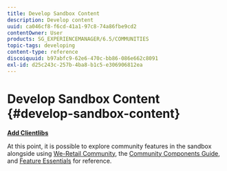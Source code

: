 ```yaml
---
title: Develop Sandbox Content
description: Develop content
uuid: ca046cf8-f6cd-41a1-97c8-74a86fbe9cd2
contentOwner: User
products: SG_EXPERIENCEMANAGER/6.5/COMMUNITIES
topic-tags: developing
content-type: reference
discoiquuid: b97abfc9-62e6-470c-bb86-086e662c8091
exl-id: d25c243c-257b-4ba8-b1c5-e306906812ea
---
```

# Develop Sandbox Content  {#develop-sandbox-content}

**[Add Clientlibs](add-clientlibs.md)**

At this point, it is possible to explore community features in the sandbox alongside using [We-Retail Community](../../help/sites-developing/we-retail.md), the [Community Components Guide](components-guide.md), and [Feature Essentials](essentials.md) for reference.
